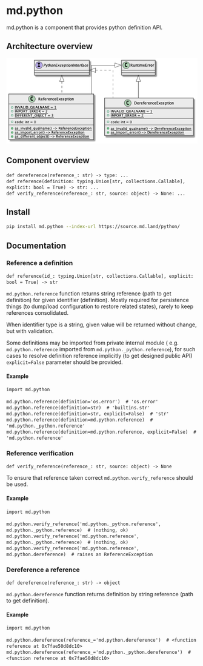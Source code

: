 # md.python

md.python is a component that provides python definition API.

## Architecture overview

![Architecture overview](_static/architecture.class-diagram.png)

## Component overview

```python3
def dereference(reference_: str) -> type: ...
def reference(definition: typing.Union[str, collections.Callable], explicit: bool = True) -> str: ...
def verify_reference(reference_: str, source: object) -> None: ...
```

## Install

```sh
pip install md.python --index-url https://source.md.land/python/
```

## Documentation
### Reference a definition

```python3
def reference(id_: typing.Union[str, collections.Callable], explicit: bool = True) -> str
```

`md.python.reference` function returns string reference (path to get definition) 
for given identifier (definition). Mostly required for persistence things (to dump/load 
configuration to restore related states), rarely to keep references consolidated.

When identifier type is a string, given value will be returned without change, 
but with validation.

Some definitions may be imported from private internal module (
e.g. `md.python.reference` imported from `md.python._python.reference`),
for such cases to resolve definition reference implicitly 
(to get designed public API) `explicit=False` parameter should be provided.

#### Example

```python3
import md.python

md.python.reference(definition='os.error')  # 'os.error'
md.python.reference(definition=str)  # 'builtins.str'
md.python.reference(definition=str, explicit=False)  # 'str'
md.python.reference(definition=md.python.reference)  # 'md.python._python.reference'
md.python.reference(definition=md.python.reference, explicit=False)  # 'md.python.reference'
```

### Reference verification

```python3
def verify_reference(reference_: str, source: object) -> None
```

To ensure that reference taken correct `md.python.verify_reference` should be used.

#### Example

```python3
import md.python

md.python.verify_reference('md.python._python.reference', md.python._python.reference)  # (nothing, ok)
md.python.verify_reference('md.python.reference', md.python._python.reference)  # (nothing, ok)
md.python.verify_reference('md.python.reference', md.python.dereference)  # raises an ReferenceException
```

### Dereference a reference

```python3
def dereference(reference_: str) -> object
```

`md.python.dereference` function returns definition 
by string reference (path to get definition). 

#### Example

```python3
import md.python

md.python.dereference(reference_='md.python.dereference')  # <function reference at 0x7fae50d8dc10>
md.python.dereference(reference_='md.python._python.dereference')  # <function reference at 0x7fae50d8dc10>
```
